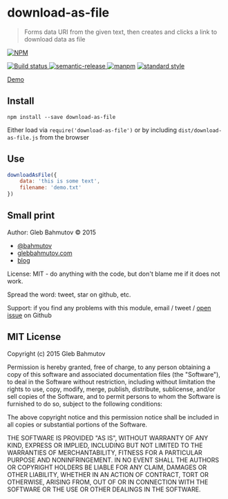 # download-as-file
> Forms data URI from the given text, then creates and clicks a link to download data as file

[![NPM][download-as-file-icon] ][download-as-file-url]

[![Build status][download-as-file-ci-image] ][download-as-file-ci-url]
[![semantic-release][semantic-image] ][semantic-url]
[![manpm](https://img.shields.io/badge/manpm-%E2%9C%93-3399ff.svg)](https://github.com/bahmutov/manpm)
[![standard style](https://img.shields.io/badge/code%20style-standard-brightgreen.svg)](http://standardjs.com/)

[Demo](http://glebbahmutov.com/download-as-file/)

## Install

    npm install --save download-as-file

Either load via `require('download-as-file')` or by including `dist/download-as-file.js` 
from the browser

## Use

```js
downloadAsFile({
    data: 'this is some text',
    filename: 'demo.txt'
})
```

## Small print

Author: Gleb Bahmutov &copy; 2015

* [@bahmutov](https://twitter.com/bahmutov)
* [glebbahmutov.com](http://glebbahmutov.com)
* [blog](http://glebbahmutov.com/blog/)

License: MIT - do anything with the code, but don't blame me if it does not work.

Spread the word: tweet, star on github, etc.

Support: if you find any problems with this module, email / tweet /
[open issue][issues] on Github

[issues]: https://github.com/bahmutov/download-as-file/issues

## MIT License

Copyright (c) 2015 Gleb Bahmutov

Permission is hereby granted, free of charge, to any person
obtaining a copy of this software and associated documentation
files (the "Software"), to deal in the Software without
restriction, including without limitation the rights to use,
copy, modify, merge, publish, distribute, sublicense, and/or sell
copies of the Software, and to permit persons to whom the
Software is furnished to do so, subject to the following
conditions:

The above copyright notice and this permission notice shall be
included in all copies or substantial portions of the Software.

THE SOFTWARE IS PROVIDED "AS IS", WITHOUT WARRANTY OF ANY KIND,
EXPRESS OR IMPLIED, INCLUDING BUT NOT LIMITED TO THE WARRANTIES
OF MERCHANTABILITY, FITNESS FOR A PARTICULAR PURPOSE AND
NONINFRINGEMENT. IN NO EVENT SHALL THE AUTHORS OR COPYRIGHT
HOLDERS BE LIABLE FOR ANY CLAIM, DAMAGES OR OTHER LIABILITY,
WHETHER IN AN ACTION OF CONTRACT, TORT OR OTHERWISE, ARISING
FROM, OUT OF OR IN CONNECTION WITH THE SOFTWARE OR THE USE OR
OTHER DEALINGS IN THE SOFTWARE.

[download-as-file-icon]: https://nodei.co/npm/download-as-file.png?downloads=true
[download-as-file-url]: https://npmjs.org/package/download-as-file
[download-as-file-ci-image]: https://travis-ci.org/bahmutov/download-as-file.png?branch=master
[download-as-file-ci-url]: https://travis-ci.org/bahmutov/download-as-file
[semantic-image]: https://img.shields.io/badge/%20%20%F0%9F%93%A6%F0%9F%9A%80-semantic--release-e10079.svg
[semantic-url]: https://github.com/semantic-release/semantic-release

